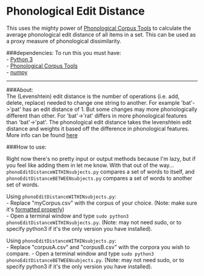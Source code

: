 # Phonological Edit Distance
This uses the mighty power of [Phonological Corpus Tools](http://phonologicalcorpustools.github.io/CorpusTools/) to calculate the average phonological edit distance of all items in a set. This can be used as a proxy measure of phonological dissimilarity.

###dependencies:
To run this you must have:  
    - [Python 3](https://www.python.org/download/releases/3.0/)  
    - [Phonological Corpus Tools](http://phonologicalcorpustools.github.io/CorpusTools/)  
    - [numpy](http://www.numpy.org/)  
    
------------------------------------------------------------

###About:  
The (Levenshtein) edit distance is the number of operations (i.e. add, delete, replace) needed to change one string to another. For example 'bat'->'pat' has an edit distance of 1. But some changes may more phonologically different than other. For 'bat'->'rat' differs in more phonological features than 'bat'->'pat'. The phonological edit distance takes the levenshtein edit distance and weights it based off the difference in phonological features. More info can be found [here](http://corpustools.readthedocs.io/en/latest/string_similarity.html#phonological-edit-distance)

###How to use:  

Right now there's no pretty input or output methods because I'm lazy, but if you feel like adding them in let me know. With that out of the way...  
`phonoEditDistanceWITHINsubjects.py` compares a set of words to itself, and `phonoEditDistanceBETWEENsubjects.py` compares a set of words to another set of words.

Using `phonoEditDistanceWITHINsubjects.py`:  
    - Replace "myCorpus.csv" with the corpus of your choice. (Note: make sure it's [formatted properly](http://corpustools.readthedocs.io/en/latest/loading_corpora.html))  
    - Open a terminal window and type `sudo python3 phonoEditDistanceWITHINsubjects.py`. (Note: may not need sudo, or to specify python3 if it's the only version you have installed).  

Using `phonoEditDistanceWITHINsubjects.py`:  
    - Replace "corpusA.csv" and "corpusB.csv" with the corpora you wish to compare.
    - Open a terminal window and type `sudo python3 phonoEditDistanceBETWEENsubjects.py`. (Note: may not need sudo, or to specify python3 if it's the only version you have installed).